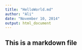 ```yaml
---
title: "HelloWorld.md"
author: "Ali"
date: "November 10, 2014"
output: html_document
---
```

## This is a markdown file